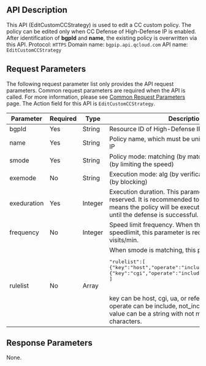 ## API Description
This API (EditCustomCCStrategy) is used to edit a CC custom policy. The policy can be edited only when CC Defense of High-Defense IP is enabled. After identification of **bgpId** and **name**, the existing policy is overwritten via this API.
Protocol: `HTTPS`
Domain name: `bgpip.api.qcloud.com`
API name: `EditCustomCCStrategy`

## Request Parameters
The following request parameter list only provides the API request parameters. Common request parameters are required when the API is called. For more information, please see [Common Request Parameters](https://cloud.tencent.com/document/api/213/6976) page. The Action field for this API is `EditCustomCCStrategy`.

| Parameter | Required | Type | Description |
|---------|---------|---------|---------|
| bgpId | Yes | String | Resource ID of High-Defense IP |
| name | Yes | String | Policy name, which must be unique in High-Defense IP |
| smode | Yes | String | Policy mode: matching (by matching) or speedlimit (by limiting the speed) |
| exemode | No | String | Execution mode: alg (by verification code) or drop (by blocking) |
| exeduration | Yes | Integer | Execution duration. This parameter needs to be reserved. It is recommended to set it to 0, which means the policy will be executed for a long time until the defense is successful. |
| frequency | No | Integer | Speed limit frequency. When the policy mode is speedlimit, this parameter is required, indicating n visits/min. |
| rulelist | No | Array | When smode is matching, this parameter is required. <pre>"rulelist":[</br>{"key":"host","operate":"include","value":"test1"},</br>{"key":"cgi","operate":"include","value":"test2"}</br>]</pre></br>key can be host, cgi, ua, or referer. </br>operate can be include, not_include, or equal. </br>value can be a string with not more than 31 characters. |

## Response Parameters
None.

